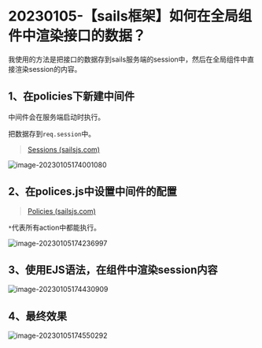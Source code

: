 # 20230105-【sails框架】如何在全局组件中渲染接口的数据？

我使用的方法是把接口的数据存到sails服务端的session中，然后在全局组件中直接渲染session的内容。

## 1、在policies下新建中间件

中间件会在服务端启动时执行。

把数据存到`req.session`中。

> [Sessions (sailsjs.com)](https://sailsjs.com/documentation/concepts/sessions)

![image-20230105174001080](https://s2.loli.net/2023/01/05/DL6MIbaPxuWfhRU.png)

## 2、在polices.js中设置中间件的配置

> [Policies (sailsjs.com)](https://sailsjs.com/documentation/concepts/policies)

`*`代表所有action中都能执行。

![image-20230105174236997](https://s2.loli.net/2023/01/05/dS85HazfsVQPmWi.png)

## 3、使用EJS语法，在组件中渲染session内容

![image-20230105174430909](https://s2.loli.net/2023/01/05/xkUIXEasL65J9oC.png)

## 4、最终效果

![image-20230105174550292](https://s2.loli.net/2023/01/05/9uQpsXVeR1gJLtc.png)